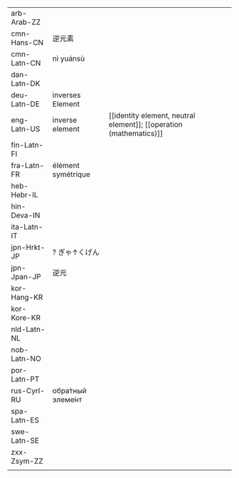 | | | |
|-|-|-|
| arb-Arab-ZZ |  |  |
| cmn-Hans-CN | 逆元素 |  |
| cmn-Latn-CN | nì yuánsù |  |
| dan-Latn-DK |  |  |
| deu-Latn-DE | inverses Element |  |
| eng-Latn-US | inverse element | [[identity element, neutral element]]; [[operation (mathematics)]] |
| fin-Latn-FI |  |  |
| fra-Latn-FR | élément symétrique |  |
| heb-Hebr-IL |  |  |
| hin-Deva-IN |  |  |
| ita-Latn-IT |  |  |
| jpn-Hrkt-JP | ? ぎゃ↑くげん |  |
| jpn-Jpan-JP | 逆元 |  |
| kor-Hang-KR |  |  |
| kor-Kore-KR |  |  |
| nld-Latn-NL |  |  |
| nob-Latn-NO |  |  |
| por-Latn-PT |  |  |
| rus-Cyrl-RU | обра́тный элеме́нт |  |
| spa-Latn-ES |  |  |
| swe-Latn-SE |  |  |
| zxx-Zsym-ZZ |  |  |
|  |  |  |

